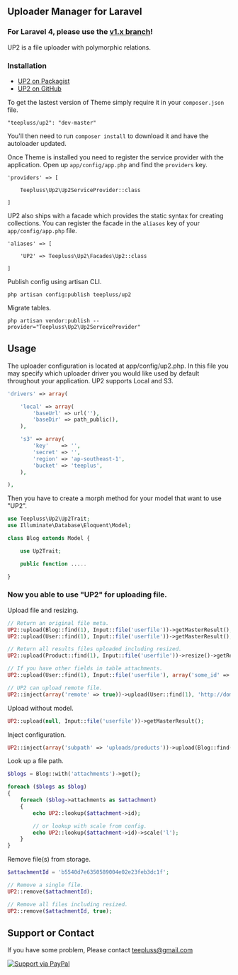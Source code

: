 ## Uploader Manager for Laravel

### For Laravel 4, please use the [v1.x branch](https://github.com/teepluss/laravel-up2/tree/v1.x)!

UP2 is a file uploader with polymorphic relations.

### Installation

- [UP2 on Packagist](https://packagist.org/packages/teepluss/up2)
- [UP2 on GitHub](https://github.com/teepluss/laravel-up2)

To get the lastest version of Theme simply require it in your `composer.json` file.

~~~
"teepluss/up2": "dev-master"
~~~

You'll then need to run `composer install` to download it and have the autoloader updated.

Once Theme is installed you need to register the service provider with the application. Open up `app/config/app.php` and find the `providers` key.

~~~
'providers' => [

    Teepluss\Up2\Up2ServiceProvider::class

]
~~~

UP2 also ships with a facade which provides the static syntax for creating collections. You can register the facade in the `aliases` key of your `app/config/app.php` file.

~~~
'aliases' => [

    'UP2' => Teepluss\Up2\Facades\Up2::class

]
~~~

Publish config using artisan CLI.

~~~
php artisan config:publish teepluss/up2
~~~

Migrate tables.

~~~
php artisan vendor:publish --provider="Teepluss\Up2\Up2ServiceProvider"
~~~

## Usage

The uploader configuration is located at app/config/up2.php.
In this file you may specify which uploader driver you would like used by default throughout your application. UP2 supports Local and S3.

~~~php
'drivers' => array(

    'local' => array(
        'baseUrl' => url(''),
        'baseDir' => path_public(),
    ),

    's3' => array(
        'key'    => '',
        'secret' => '',
        'region' => 'ap-southeast-1',
        'bucket' => 'teeplus',
    ),

),
~~~

Then you have to create a morph method for your model that want to use "UP2".

~~~php
use Teepluss\Up2\Up2Trait;
use Illuminate\Database\Eloquent\Model;

class Blog extends Model {

    use Up2Trait;

    public function .....

}
~~~

### Now you able to use "UP2" for uploading file.

Upload file and resizing.

~~~php
// Return an original file meta.
UP2::upload(Blog::find(1), Input::file('userfile'))->getMasterResult();
UP2::upload(User::find(1), Input::file('userfile'))->getMasterResult();

// Return all results files uploaded including resized.
UP2::upload(Product::find(1), Input::file('userfile'))->resize()->getResults();

// If you have other fields in table attachments.
UP2::upload(User::find(1), Input::file('userfile'), array('some_id' => 999))->getMasterResult();

// UP2 can upload remote file.
UP2::inject(array('remote' => true))->upload(User::find(1), 'http://domain.com/image.png', array('some_id' => 999))->getResults();
~~~

Upload without model.

~~~php
UP2::upload(null, Input::file('userfile'))->getMasterResult();
~~~

Inject configuration.

~~~php
UP2::inject(array('subpath' => 'uploads/products'))->upload(Blog::find(1), Input::file('userfile'))->getMasterResult();
~~~

Look up a file path.

~~~php
$blogs = Blog::with('attachments')->get();

foreach ($blogs as $blog)
{
    foreach ($blog->attachments as $attachment)
    {
        echo UP2::lookup($attachment->id);

        // or lookup with scale from config.
        echo UP2::lookup($attachment->id)->scale('l');
    }
}
~~~

Remove file(s) from storage.

~~~php
$attachmentId = 'b5540d7e6350589004e02e23feb3dc1f';

// Remove a single file.
UP2::remove($attachmentId);

// Remove all files including resized.
UP2::remove($attachmentId, true);
~~~

## Support or Contact

If you have some problem, Please contact teepluss@gmail.com

[![Support via PayPal](https://rawgithub.com/chris---/Donation-Badges/master/paypal.jpeg)](https://www.paypal.com/cgi-bin/webscr?cmd=_s-xclick&hosted_button_id=9GEC8J7FAG6JA)
